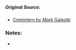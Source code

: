 ##### Original Source:
- [Crimintern by Mark Galeotti](https://ecfr.eu/publication/crimintern_how_the_kremlin_uses_russias_criminal_networks_in_europe/)

### Notes:
- 